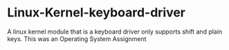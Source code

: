 # Linux-Kernel-keyboard-driver
A linux kernel module that is a keyboard driver only supports shift and plain keys. This was an Operating System Assignment
